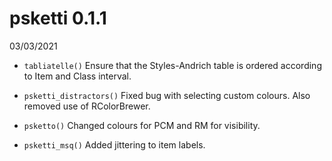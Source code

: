 # psketti 0.1.1
03/03/2021
* `tabliatelle()` Ensure that the Styles-Andrich table is ordered according to Item and Class interval.
 
* `psketti_distractors()` Fixed bug with selecting custom colours. Also removed use of RColorBrewer.     

* `psketto()` Changed colours for PCM and RM for visibility.     

* `psketti_msq()` Added jittering to item labels.    

 